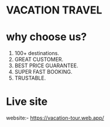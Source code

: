 # VACATION TRAVEL 

# why choose us?
1. 100+ destinations.
2. GREAT CUSTOMER.
3. BEST PRICE GUARANTEE.
4. SUPER FAST BOOKING.
5. TRUSTABLE.

# Live site
website:- https://vacation-tour.web.app/